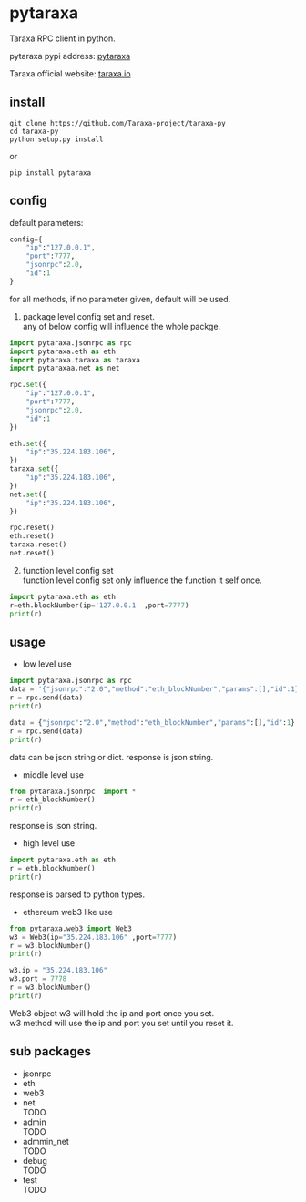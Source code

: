 # pytaraxa

Taraxa RPC client in python.  

pytaraxa pypi address: [pytaraxa](https://pypi.org/project/pytaraxa/)  

Taraxa official website: [taraxa.io](https://taraxa.io)  
## install
```
git clone https://github.com/Taraxa-project/taraxa-py
cd taraxa-py
python setup.py install
```
or
```
pip install pytaraxa
```
## config  

default parameters:  
``` python
config={
    "ip":"127.0.0.1",  
    "port":7777,  
    "jsonrpc":2.0,  
    "id":1
}
```
for all methods, if no parameter given, default will be used.

1. package level config set and reset.  
any of below config will influence the whole packge.
``` python
import pytaraxa.jsonrpc as rpc
import pytaraxa.eth as eth
import pytaraxa.taraxa as taraxa
import pytaraxaa.net as net

rpc.set({
    "ip":"127.0.0.1",  
    "port":7777,  
    "jsonrpc":2.0,  
    "id":1 
})

eth.set({
    "ip":"35.224.183.106",  
})
taraxa.set({
    "ip":"35.224.183.106",  
})
net.set({
    "ip":"35.224.183.106",  
})

rpc.reset()
eth.reset()
taraxa.reset()
net.reset()
```
2. function level config set  
function level config set only influence the function it self once.
``` python
import pytaraxa.eth as eth
r=eth.blockNumber(ip='127.0.0.1' ,port=7777)
print(r)
```

## usage





- low level use
``` python
import pytaraxa.jsonrpc as rpc
data = '{"jsonrpc":"2.0","method":"eth_blockNumber","params":[],"id":1}'
r = rpc.send(data)
print(r)

data = {"jsonrpc":"2.0","method":"eth_blockNumber","params":[],"id":1}
r = rpc.send(data)
print(r)
```
data can be json string or dict. response is json string.
- middle level use
``` python
from pytaraxa.jsonrpc  import *
r = eth_blockNumber()
print(r)
```
response is json string.
- high level use
``` python
import pytaraxa.eth as eth
r = eth.blockNumber()
print(r)
```
response is parsed to python types.
- ethereum web3 like use  

``` python
from pytaraxa.web3 import Web3
w3 = Web3(ip="35.224.183.106" ,port=7777)
r = w3.blockNumber()
print(r)

w3.ip = "35.224.183.106"
w3.port = 7778
r = w3.blockNumber()
print(r)
```
Web3 object w3 will hold the ip and port once you set.   
w3 method will use the ip and port you set until you reset it.
## sub packages
- jsonrpc  
- eth  
- web3  
- net  
TODO
- admin  
TODO
- admmin_net  
TODO
- debug  
TODO
- test  
TODO